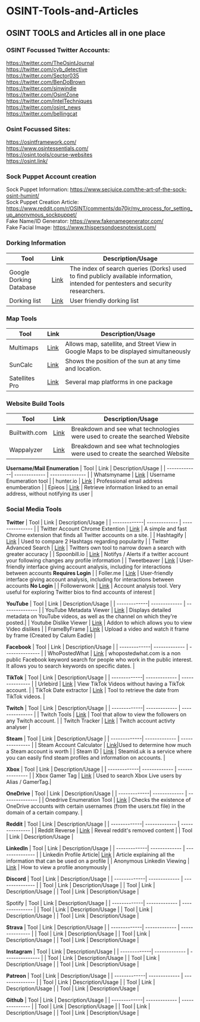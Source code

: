 # OSINT-Tools-and-Articles
## OSINT TOOLS and Articles all in one place

### OSINT Focussed Twitter Accounts:  
https://twitter.com/TheOsintJournal  
https://twitter.com/cyb_detective  
https://twitter.com/Sector035  
https://twitter.com/BenDoBrown  
https://twitter.com/sinwindie  
https://twitter.com/OsintZone  
https://twitter.com/IntelTechniques  
https://twitter.com/osint_news  
https://twitter.com/bellingcat  

### Osint Focussed Sites:  
https://osintframework.com/  
https://www.osintessentials.com/  
https://osint.tools/course-websites  
https://osint.link/  

### Sock Puppet Account creation  
Sock Puppet Information: https://www.secjuice.com/the-art-of-the-sock-osint-humint/  
Sock Puppet Creation Article: https://www.reddit.com/r/OSINT/comments/dp70jr/my_process_for_setting_up_anonymous_sockpuppet/  
Fake Name/ID Generator: https://www.fakenamegenerator.com/  
Fake Facial Image: https://www.thispersondoesnotexist.com/  

### **Dorking Information**
| Tool         | Link          | Description/Usage |
| -------------| ------------- | ---------------   |
| Google Dorking Database | [Link](https://www.exploit-db.com/google-hacking-database) | The index of search queries (Dorks) used to find publicly available information, intended for pentesters and security researchers. |
| Dorking list | [Link](https://www.boxpiper.com/posts/google-dork-list) | User friendly dorking list |

### **Map Tools**
| Tool         | Link          | Description/Usage |
| -------------| ------------- | ---------------   |
| Multimaps | [Link](http://data.mashedworld.com/dualmaps/map.htm) | Allows map, satellite, and Street View in Google Maps to be displayed simultaneously |
| SunCalc | [Link](https://www.suncalc.org/) | Shows the position of the sun at any time and location. |
| Satellites Pro | [Link](https://satellites.pro/) | Several map platforms in one package |

### **Website Build Tools**
| Tool         | Link          | Description/Usage |
| -------------| ------------- | ---------------   |
| Builtwith.com | [Link](https://builtwith.com/) | Breakdown and see what technologies were used to create the searched Website |
| Wappalyzer | [Link](https://www.wappalyzer.com/)  | Breakdown and see what technologies were used to create the searched Website |

**Username/Mail Enumeration**
| Tool         | Link          | Description/Usage |
| -------------| ------------- | ---------------   |
| Whatsmyname | [Link](https://whatsmyname.app/) | Username Enumeration tool |
| hunter.io | [Link](https://hunter.io/) | Professional email address enumberation |
| Epieos | [Link](https://epieos.com/) | Retrieve information linked to an email address, without notifying its user |

### **Social Media Tools**
**Twitter**
| Tool         | Link          | Description/Usage |
| -------------| ------------- | ---------------   |
| Twitter Account Chrome Extention | [Link](https://chrome.google.com/webstore/detail/twitter-account-detector/papcdbgfejihdinhieggiamjnkclhkck/related) | A simple and fast Chrome extension that finds all Twitter accounts on a site. |
| Hashtagify | [Link](https://hashtagify.me/hashtag/) |  Used to compare 2 Hashtags regarding popularity |
| Twitter Advanced Search | [Link](https://twitter.com/search-advanced) | Twitters own tool to narrow down a search with greater accuracy |
| Spoonbill.io | [Link](http://spoonbill.io/) | Notifys / Alerts if a twitter account your following changes any profile information |
| Tweetbeaver | [Link](https://tweetbeaver.com/) | User-friendly interface giving account analysis, including for interactions between accounts **Requires Login** |
| Foller.me | [Link](https://foller.me/) | User-friendly interface giving account analysis, including for interactions between accounts **No Login** |
| Followerwonk | [Link](https://followerwonk.com/) | Account analysis tool. Very useful for exploring Twitter bios to find accounts of interest |

**YouTube**
| Tool         | Link          | Description/Usage |
| -------------| ------------- | ---------------   |
| YouTube Metadata Viewer | [Link](https://mattw.io/youtube-metadata/) | Displays detailed metadata on YouTube videos, as well as the channel on which they're posted.|
| Youtube Dislike Viewer | [Link](https://returnyoutubedislike.com/) | Addon to which allows you to view Video dislikes |
| FrameByFrame | [Link](http://www.watchframebyframe.com/) | Upload a video and watch it frame by frame (Created by Calum Eadie) |

**Facebook**
| Tool         | Link          | Description/Usage |
| -------------| ------------- | ---------------   |
| WhoPostedWhat | [Link](https://whopostedwhat.com/) | whopostedwhat.com is a non public Facebook keyword search for people who work in the public interest. It allows you to search keywords on specific dates. |

**TikTok**
| Tool         | Link          | Description/Usage |
| -------------| ------------- | ---------------   |
| Urlebird | [Link](https://urlebird.com/) | View TikTok Videos without having a TikTok account. |
| TikTok Date extractor | [Link](https://bellingcat.github.io/tiktok-timestamp/) | Tool to retrieve the date from TikTok videos. |

**Twitch**
| Tool         | Link          | Description/Usage |
| -------------| ------------- | ---------------   |
| Twitch Tools | [Link](https://twitch-tools.rootonline.de/followerlist_viewer.php) | Tool that allow to view the followers on any Twitch account. |
| Twitch Tracker | [Link](https://twitchtracker.com/) | Twitch account activty analyser |

**Steam**
| Tool         | Link          | Description/Usage |
| -------------| ------------- | ---------------   |
| Steam Account Calculator | [Link](https://github.com/xriskon/Steam-OSINT)|Used to determine how much a Steam account is worth |
| Steam ID | [Link](https://steamid.uk/)  | Steamid.uk is a service where you can easily find steam profiles and information on accounts. |

**Xbox**
| Tool         | Link          | Description/Usage |
| -------------| ------------- | ---------------   |
| Xbox Gamer Tag | [Link](https://xboxgamertag.com/) | Used to search Xbox Live users by Alias / GamerTag.|

**OneDrive**
| Tool         | Link          | Description/Usage |
| -------------| ------------- | ---------------   |
| Onedrive Enumeration Tool | [Link](https://github.com/nyxgeek/onedrive_user_enum) | Checks the existence of OneDrive accounts with certain usernames (from the users.txt file) in the domain of a certain company. |

**Reddit**
| Tool         | Link          | Description/Usage |
| -------------| ------------- | ---------------   |
| Reddit Reverse | [Link](https://www.reveddit.com/) | Reveal reddit's removed content |
| Tool         | Link          | Description/Usage |

**LinkedIn**
| Tool         | Link          | Description/Usage |
| -------------| ------------- | ---------------   |
| Linkedin Profile Article| [Link](https://github.com/sinwindie/OSINT/blob/master/LinkedIn/LinkedIn%20OSINT%20Techniques%20Part%20I%20and%20II.pdf) | Article explaining all the information that can be used on a profile |
| Anonymous Linkedin Viewing | [Link](https://www.osintguru.com/blog/linkedin-osint) | How to view a profile anonymously |

**Discord**
| Tool         | Link          | Description/Usage |
| -------------| ------------- | ---------------   |
| Tool         | Link          | Description/Usage |
| Tool         | Link          | Description/Usage |
| Tool         | Link          | Description/Usage |

Spotify
| Tool         | Link          | Description/Usage |
| -------------| ------------- | ---------------   |
| Tool         | Link          | Description/Usage |
| Tool         | Link          | Description/Usage |
| Tool         | Link          | Description/Usage |

**Strava**
| Tool         | Link          | Description/Usage |
| -------------| ------------- | ---------------   |
| Tool         | Link          | Description/Usage |
| Tool         | Link          | Description/Usage |
| Tool         | Link          | Description/Usage |

**Instagram**
| Tool         | Link          | Description/Usage |
| -------------| ------------- | ---------------   |
| Tool         | Link          | Description/Usage |
| Tool         | Link          | Description/Usage |
| Tool         | Link          | Description/Usage |

**Patreon**
| Tool         | Link          | Description/Usage |
| -------------| ------------- | ---------------   |
| Tool         | Link          | Description/Usage |
| Tool         | Link          | Description/Usage |
| Tool         | Link          | Description/Usage |

**Github**
| Tool         | Link          | Description/Usage |
| -------------| ------------- | ---------------   |
| Tool         | Link          | Description/Usage |
| Tool         | Link          | Description/Usage |
| Tool         | Link          | Description/Usage |






